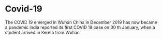 # Covid-19
The COVID 19 emerged in Wuhan China in December 2019 has now became a pandemic India reported its first COVID 19 case on 30 th January, when a student arrived in Kerela from Wuhan
